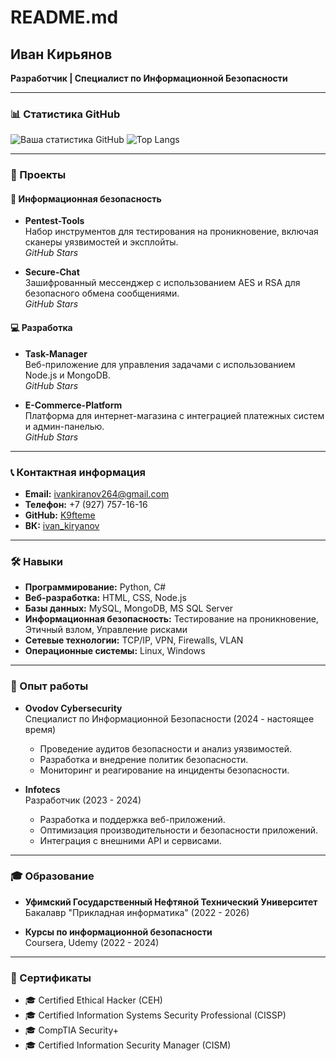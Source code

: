 # README.md

## Иван Кирьянов
**Разработчик | Специалист по Информационной Безопасности**

---

### 📊 Статистика GitHub
![Ваша статистика GitHub](https://github-readme-stats.vercel.app/api?username=K9fteme&show_icons=true&theme=radical)
![Top Langs](https://github-readme-stats.vercel.app/api/top-langs/?username=K9fteme&layout=compact&theme=radical)

---

### 🚀 Проекты

#### 🔐 Информационная безопасность
- **Pentest-Tools**  
  Набор инструментов для тестирования на проникновение, включая сканеры уязвимостей и эксплойты.  
  *GitHub Stars*

- **Secure-Chat**  
  Зашифрованный мессенджер с использованием AES и RSA для безопасного обмена сообщениями.  
  *GitHub Stars*

#### 💻 Разработка
- **Task-Manager**  
  Веб-приложение для управления задачами с использованием Node.js и MongoDB.  
  *GitHub Stars*

- **E-Commerce-Platform**  
  Платформа для интернет-магазина с интеграцией платежных систем и админ-панелью.  
  *GitHub Stars*

---

### 📞 Контактная информация
- **Email:** ivankiranov264@gmail.com  
- **Телефон:** +7 (927) 757-16-16  
- **GitHub:** [K9fteme](https://github.com/K9fteme)  
- **ВК:** [ivan_kiryanov](https://vk.com/ivan_kiryanov)

---

### 🛠️ Навыки
- **Программирование:** Python, C#
- **Веб-разработка:** HTML, CSS, Node.js
- **Базы данных:** MySQL, MongoDB, MS SQL Server
- **Информационная безопасность:** Тестирование на проникновение, Этичный взлом, Управление рисками
- **Сетевые технологии:** TCP/IP, VPN, Firewalls, VLAN
- **Операционные системы:** Linux, Windows

---

### 💼 Опыт работы
- **Ovodov Cybersecurity**  
  Специалист по Информационной Безопасности (2024 - настоящее время)  
  - Проведение аудитов безопасности и анализ уязвимостей.
  - Разработка и внедрение политик безопасности.
  - Мониторинг и реагирование на инциденты безопасности.

- **Infotecs**  
  Разработчик (2023 - 2024)  
  - Разработка и поддержка веб-приложений.
  - Оптимизация производительности и безопасности приложений.
  - Интеграция с внешними API и сервисами.

---

### 🎓 Образование
- **Уфимский Государственный Нефтяной Технический Университет**  
  Бакалавр "Прикладная информатика" (2022 - 2026)

- **Курсы по информационной безопасности**  
  Coursera, Udemy (2022 - 2024)

---

### 📜 Сертификаты
- 🎓 Certified Ethical Hacker (CEH)
- 🎓 Certified Information Systems Security Professional (CISSP)
- 🎓 CompTIA Security+
- 🎓 Certified Information Security Manager (CISM)
